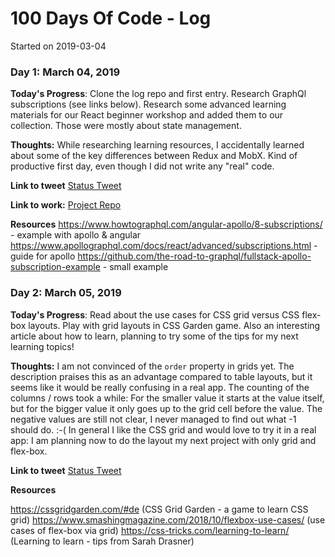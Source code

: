 # 100 Days Of Code - Log

Started on 2019-03-04

### Day 1: March 04, 2019

**Today's Progress**: 
Clone the log repo and first entry.
Research GraphQl subscriptions (see links below).
Research some advanced learning materials for our React beginner workshop and added them to our collection.
Those were mostly about state management.

**Thoughts:** 
While researching learning resources, I accidentally learned about some of the key differences between Redux and MobX.
Kind of productive first day, even though I did not write any "real" code.

**Link to tweet** [Status Tweet](https://twitter.com/Go_Haimchen/status/1102701833750020098)

**Link to work:** [Project Repo](https://github.com/Haimchen/100-days-of-code)

**Resources** 
https://www.howtographql.com/angular-apollo/8-subscriptions/ - example with apollo & angular
https://www.apollographql.com/docs/react/advanced/subscriptions.html - guide for apollo
https://github.com/the-road-to-graphql/fullstack-apollo-subscription-example - small  example

### Day 2: March 05, 2019

**Today's Progress**: 
Read about the use cases for CSS grid versus CSS flex-box layouts.
Play with grid layouts in CSS Garden game.
Also an interesting article about how to learn, planning to try some of the tips for my next learning topics!

**Thoughts:** 
I am not convinced of the `order` property in grids yet. 
The description praises this as an advantage compared to table layouts, but it seems like it would be really confusing in a real app.
The counting of the columns / rows took a while: 
For the smaller value it starts at the value itself, but for the bigger value it only goes up to the grid cell before the value.
The negative values are still not clear, I never managed to find out what -1 should do. :-(
In general I like the CSS grid and would love to try it in a real app: 
I am planning now to do the layout my next project with only grid and flex-box.


**Link to tweet** [Status Tweet](https://twitter.com/Go_Haimchen/status/1103054850689036290)

**Resources** 

https://cssgridgarden.com/#de (CSS Grid Garden - a game to learn CSS grid)
https://www.smashingmagazine.com/2018/10/flexbox-use-cases/ (use cases of flex-box via grid)
https://css-tricks.com/learning-to-learn/ (Learning to learn - tips from Sarah Drasner)
